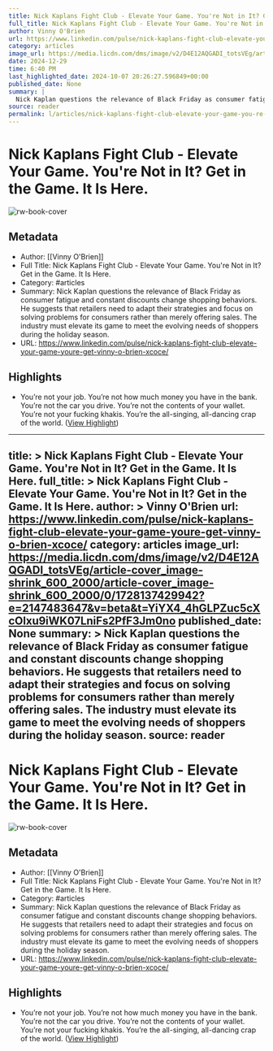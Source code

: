 ```yaml
---
title: Nick Kaplans Fight Club - Elevate Your Game. You're Not in It? Get in the Game. It Is Here.
full_title: Nick Kaplans Fight Club - Elevate Your Game. You're Not in It? Get in the Game. It Is Here.
author: Vinny O'Brien
url: https://www.linkedin.com/pulse/nick-kaplans-fight-club-elevate-your-game-youre-get-vinny-o-brien-xcoce/
category: articles
image_url: https://media.licdn.com/dms/image/v2/D4E12AQGADI_totsVEg/article-cover_image-shrink_600_2000/article-cover_image-shrink_600_2000/0/1728137429942?e=2147483647&v=beta&t=YiYX4_4hGLPZuc5cXcOlxu9iWK07LniFs2PfF3Jm0no
date: 2024-12-29
time: 6:40 PM
last_highlighted_date: 2024-10-07 20:26:27.596849+00:00
published_date: None
summary: |
  Nick Kaplan questions the relevance of Black Friday as consumer fatigue and constant discounts change shopping behaviors. He suggests that retailers need to adapt their strategies and focus on solving problems for consumers rather than merely offering sales. The industry must elevate its game to meet the evolving needs of shoppers during the holiday season.
source: reader
permalink: l/articles/nick-kaplans-fight-club-elevate-your-game-you-re-not-in-it-get-in-the-game-it-is-here
---
```

# Nick Kaplans Fight Club - Elevate Your Game. You're Not in It? Get in the Game. It Is Here.

![rw-book-cover](https://media.licdn.com/dms/image/v2/D4E12AQGADI_totsVEg/article-cover_image-shrink_600_2000/article-cover_image-shrink_600_2000/0/1728137429942?e=2147483647&v=beta&t=YiYX4_4hGLPZuc5cXcOlxu9iWK07LniFs2PfF3Jm0no)

## Metadata
- Author: [[Vinny O'Brien]]
- Full Title: Nick Kaplans Fight Club - Elevate Your Game. You're Not in It? Get in the Game. It Is Here.
- Category: #articles
- Summary: Nick Kaplan questions the relevance of Black Friday as consumer fatigue and constant discounts change shopping behaviors. He suggests that retailers need to adapt their strategies and focus on solving problems for consumers rather than merely offering sales. The industry must elevate its game to meet the evolving needs of shoppers during the holiday season.
- URL: https://www.linkedin.com/pulse/nick-kaplans-fight-club-elevate-your-game-youre-get-vinny-o-brien-xcoce/

## Highlights
- You’re not your job. You’re not how much money you have in the bank. You’re not the car you drive. You’re not the contents of your wallet. You’re not your fucking khakis. You’re the all-singing, all-dancing crap of the world. ([View Highlight](https://read.readwise.io/read/01j9majvb4vt6tb7g0j8v26vts))


---
title: >
  Nick Kaplans Fight Club - Elevate Your Game. You're Not in It? Get in the Game. It Is Here.
full_title: >
  Nick Kaplans Fight Club - Elevate Your Game. You're Not in It? Get in the Game. It Is Here.
author: >
  Vinny O'Brien
url: https://www.linkedin.com/pulse/nick-kaplans-fight-club-elevate-your-game-youre-get-vinny-o-brien-xcoce/
category: articles
image_url: https://media.licdn.com/dms/image/v2/D4E12AQGADI_totsVEg/article-cover_image-shrink_600_2000/article-cover_image-shrink_600_2000/0/1728137429942?e=2147483647&v=beta&t=YiYX4_4hGLPZuc5cXcOlxu9iWK07LniFs2PfF3Jm0no
published_date: None
summary: >
  Nick Kaplan questions the relevance of Black Friday as consumer fatigue and constant discounts change shopping behaviors. He suggests that retailers need to adapt their strategies and focus on solving problems for consumers rather than merely offering sales. The industry must elevate its game to meet the evolving needs of shoppers during the holiday season.
source: reader
---
# Nick Kaplans Fight Club - Elevate Your Game. You're Not in It? Get in the Game. It Is Here.

![rw-book-cover](https://media.licdn.com/dms/image/v2/D4E12AQGADI_totsVEg/article-cover_image-shrink_600_2000/article-cover_image-shrink_600_2000/0/1728137429942?e=2147483647&v=beta&t=YiYX4_4hGLPZuc5cXcOlxu9iWK07LniFs2PfF3Jm0no)

## Metadata
- Author: [[Vinny O'Brien]]
- Full Title: Nick Kaplans Fight Club - Elevate Your Game. You're Not in It? Get in the Game. It Is Here.
- Category: #articles
- Summary: Nick Kaplan questions the relevance of Black Friday as consumer fatigue and constant discounts change shopping behaviors. He suggests that retailers need to adapt their strategies and focus on solving problems for consumers rather than merely offering sales. The industry must elevate its game to meet the evolving needs of shoppers during the holiday season.
- URL: https://www.linkedin.com/pulse/nick-kaplans-fight-club-elevate-your-game-youre-get-vinny-o-brien-xcoce/

## Highlights
- You’re not your job. You’re not how much money you have in the bank. You’re not the car you drive. You’re not the contents of your wallet. You’re not your fucking khakis. You’re the all-singing, all-dancing crap of the world. ([View Highlight](https://read.readwise.io/read/01j9majvb4vt6tb7g0j8v26vts))


